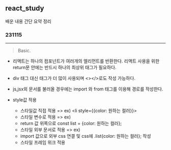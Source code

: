 ## react_study
배운 내용 간단 요약 정리

### 231115
------------------------
>Basic.

- 리액트는 하나의 컴포넌트가 여러개의 엘리먼트를 반환한다. 리액트 사용을 위한 return문 안에는 반드시 하나의 최상위 태그가 필요하다.
- div 태그 대신 <fragment></fragment>태그가 더 많이 사용되며 <></>로도 작성 가능하다.
- js,jsx외 문서를 불러올 경우에는 import 와 from 태그를 이용해 경로를 작성한다.
- style값 적용

  - 스타일값 직접 적용 => ex) <li style={{color: 원하는 컬러}}>
  - 스타일 변수로 적용  => ex) <li style={list}> return 값 위쪽으로 const list = {color: 원하는 컬러};
  - 스타일 외부 문서로 적용 => ex) <li classname = "list"> import 값으로 외부 css 연결 및 css에 .list{color: 원하는 컬러}; 작성
  - 스타일 프레임 위크 적용

